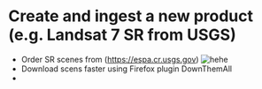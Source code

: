 # Create and ingest a new product (e.g. Landsat 7 SR from USGS)
* Order SR scenes from (https://espa.cr.usgs.gov)
![hehe](/media/ordering_ESPA.png)
* Download scens faster using Firefox plugin DownThemAll
* 
